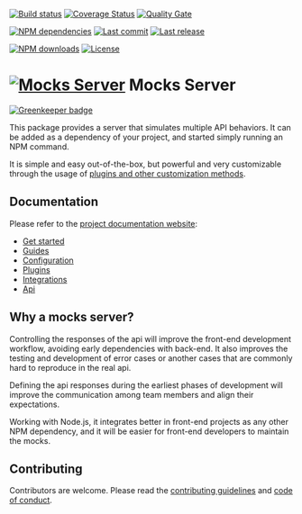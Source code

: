 [![Build status][travisci-image]][travisci-url] [![Coverage Status][coveralls-image]][coveralls-url] [![Quality Gate][quality-gate-image]][quality-gate-url]

[![NPM dependencies][npm-dependencies-image]][npm-dependencies-url] [![Last commit][last-commit-image]][last-commit-url] [![Last release][release-image]][release-url] 

[![NPM downloads][npm-downloads-image]][npm-downloads-url] [![License][license-image]][license-url]


# [![Mocks Server][logo-url]][website-url] Mocks Server

[![Greenkeeper badge](https://badges.greenkeeper.io/mocks-server/main.svg)](https://greenkeeper.io/)

This package provides a server that simulates multiple API behaviors. It can be added as a dependency of your project, and started simply running an NPM command.

It is simple and easy out-of-the-box, but powerful and very customizable through the usage of [plugins and other customization methods](https://www.mocks-server.org/docs/advanced-developing-plugins).

## Documentation

Please refer to the [project documentation website][website-url]:

* [Get started](https://www.mocks-server.org/docs/get-started-intro)
* [Guides](https://www.mocks-server.org/docs/guides-defining-fixtures)
* [Configuration](https://www.mocks-server.org/docs/configuration-options)
* [Plugins](https://www.mocks-server.org/docs/plugins-adding-plugins)
* [Integrations](https://www.mocks-server.org/docs/integrations-cypress)
* [Api](https://www.mocks-server.org/docs/advanced-programmatic-usage)

## Why a mocks server?

Controlling the responses of the api will improve the front-end development workflow, avoiding early dependencies with back-end. It also improves the testing and development of error cases or another cases that are commonly hard to reproduce in the real api.

Defining the api responses during the earliest phases of development will improve the communication among team members and align their expectations.

Working with Node.js, it integrates better in front-end projects as any other NPM dependency, and it will be easier for front-end developers to maintain the mocks.

## Contributing

Contributors are welcome.
Please read the [contributing guidelines](.github/CONTRIBUTING.md) and [code of conduct](.github/CODE_OF_CONDUCT.md).

[website-url]: https://www.mocks-server.org
[logo-url]: https://www.mocks-server.org/img/logo_120.png
[inquirer-url]: https://www.npmjs.com/package/inquirer#support-os-terminals
[inquirer-support]: https://www.npmjs.com/package/inquirer#support-os-terminals

[coveralls-image]: https://coveralls.io/repos/github/mocks-server/main/badge.svg
[coveralls-url]: https://coveralls.io/github/mocks-server/main
[travisci-image]: https://travis-ci.com/mocks-server/main.svg?branch=master
[travisci-url]: https://travis-ci.com/mocks-server/main
[last-commit-image]: https://img.shields.io/github/last-commit/mocks-server/main.svg
[last-commit-url]: https://github.com/mocks-server/main/commits
[license-image]: https://img.shields.io/npm/l/@mocks-server/main.svg
[license-url]: https://github.com/mocks-server/main/blob/master/LICENSE
[npm-downloads-image]: https://img.shields.io/npm/dm/@mocks-server/main.svg
[npm-downloads-url]: https://www.npmjs.com/package/@mocks-server/main
[npm-dependencies-image]: https://img.shields.io/david/mocks-server/main.svg
[npm-dependencies-url]: https://david-dm.org/mocks-server/main
[quality-gate-image]: https://sonarcloud.io/api/project_badges/measure?project=mocks-server-main&metric=alert_status
[quality-gate-url]: https://sonarcloud.io/dashboard?id=mocks-server-main
[release-image]: https://img.shields.io/github/release-date/mocks-server/main.svg
[release-url]: https://github.com/mocks-server/main/releases

